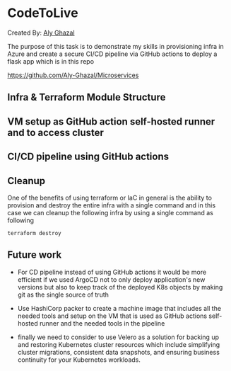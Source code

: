 # CodeToLive

Created By: [Aly Ghazal](https://www.linkedin.com/in/aly-ghazal/)

The purpose of this task is to demonstrate my skills in provisioning infra in Azure and create a secure CI/CD pipeline via GitHub actions to deploy a flask app which is in this repo

https://github.com/Aly-Ghazal/Microservices

## Infra & Terraform Module Structure

## VM setup as GitHub action self-hosted runner and to access cluster

## CI/CD pipeline using GitHub actions

## Cleanup

One of the benefits of using terraform or IaC in general is the ability to provision and destroy the entire infra with a single command and in this case we can cleanup the following infra by using a single command as following

```
terraform destroy
```

## Future work

- For CD pipeline instead of using GitHub actions it would be more efficient if we used ArgoCD not to only deploy application's new versions but also to keep track of the deployed K8s objects by making git as the single source of truth

- Use HashiCorp packer to create a machine image that includes all the needed tools and setup on the VM that is used as GitHub actions self-hosted runner and the needed tools in the pipeline

- finally we need to consider to use Velero as a solution for backing up and restoring Kubernetes cluster resources which include simplifying cluster migrations, consistent data snapshots, and ensuring business continuity for your Kubernetes workloads.
